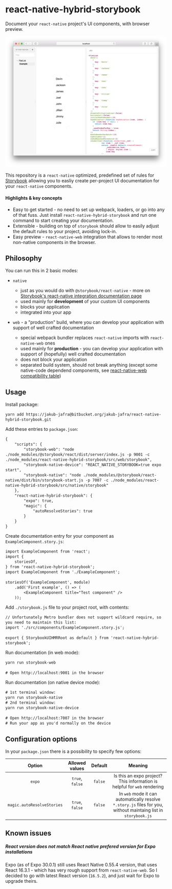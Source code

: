 react-native-hybrid-storybook
=============================

Document your `react-native` project's UI components, with browser preview.

![Example cover screenshot](docs/cover.png?raw=true)

This repository is a `react-native` optimized, predefined set of rules for [Storybook](https://storybook.js.org/) allowing you to easliy create per-project UI documentation for your `react-native` components.

#### Highlights & key concepts

* Easy to get started - no need to set up webpack, loaders, or go into any of that fuss. Just install `react-native-hybrid-storybook` and run one command to start creating your documentation.
* Extensible - building on top of `storybook` should allow to easily adjust the default rules to your project, avoiding lock-in.
* Easy preview - `react-native-web` integration that allows to render most non-native components in the browser.

Philosophy
----------

You can run this in 2 basic modes:
* `native`
  * just as you would do with `@storybook/react-native` - more on [Storybook's react-native integration documentation page](https://github.com/storybooks/storybook/tree/master/app/react-native)
  * used mainly for **development** of your custom UI components
  * blocks your application
  * integrated into your app

* `web` - a "production" build, where you can develop your application with support of well crafted documentation
  * special webpack bundler replaces `react-native` imports with `react-native-web` ones
  * used mainly for **production** - you can develop your application with support of (hopefully) well crafted documentation
  * does not block your application
  * separated build system, should not break anything (except some native-code dependend components, see [react-native-web compatibility table](https://github.com/necolas/react-native-web#compatibility-with-react-native))

Usage
-----

Install package:
````
yarn add https://jakub-jafra@bitbucket.org/jakub-jafra/react-native-hybrid-storybook.git
````

Add these entries to `package.json`:
````
{
    "scripts": {
        "storybook-web": "node ./node_modules/@storybook/react/dist/server/index.js -p 9001 -c ./node_modules/react-native-hybrid-storybook/src/web/storybook",
        "storybook-native-device": "REACT_NATIVE_STORYBOOK=true expo start",
        "storybook-native": "node ./node_modules/@storybook/react-native/dist/bin/storybook-start.js -p 7007 -c ./node_modules/react-native-hybrid-storybook/src/native/storybook"
    },
    "react-native-hybrid-storybook": {
        "expo": true,
        "magic": {
            "autoResolveStories": true
        }
    }
}
````

Create documentation entry for your component as `ExampleComponent.story.js`:
````
import ExampleComponent from 'react';
import {
    storiesOf,
} from 'react-native-hybrid-storybook';
import ExampleComponent from './ExampleComponent';

storiesOf('ExampleComponent', module)
    .add('First example', () => (
        <ExampleComponent title="Test component" />
    ));
````

Add `./storybook.js` file to your project root, with contents:
````
// Unfortunately Metro bundler does not support wildcard require, so you need to maintain this list:
import './src/components/ExampleComponent.story.js';

export { StorybookUIHMRRoot as default } from 'react-native-hybrid-storybook';
````

Run documentation (in web mode):
````
yarn run storybook-web

# Open http://localhost:9001 in the browser
````

Run documentation (on native device mode):
````
# 1st terminal window:
yarn run storybook-native
# 2nd terminal window:
yarn run storybook-native-device

# Open http://localhost:7007 in the browser
# Run your app as you'd normally on the device
````

Configuration options
---------------------

In your `package.json` there is a possibility to specify few options:

| Option                        | Allowed values | Default  | Meaning                  |
|:-----------------------------:|:--------------:|:--------:|:------------------------:|
| `expo`                        | `true`, `false` | `false` | Is this an expo project? This information is helpful for `web` rendering |
| `magic.autoResolveStories`    | `true`, `false` | `false` | In `web` mode it can automatically resolve `*.story.js` files for you, without maintaing list in `storybook.js` |

Known issues
------------

##### React version does not match React native prefered version for Expo installations
Expo (as of Expo 30.0.1) still uses React Native 0.55.4 version, that uses React 16.3.1 - which has very rough support from `react-native-web`. So I decided to go with latest React version (`16.5.2`), and just wait for Expo to upgrade theirs.

